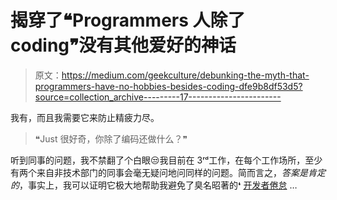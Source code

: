 # 揭穿了❝Programmers 人除了 coding❞没有其他爱好的神话

> 原文：<https://medium.com/geekculture/debunking-the-myth-that-programmers-have-no-hobbies-besides-coding-dfe9b8df53d5?source=collection_archive---------17----------------------->

我有，而且我需要它来防止精疲力尽。

> ❝Just 很好奇，你除了编码还做什么？❞

听到同事的问题，我不禁翻了个白眼😒我目前在 3ʳᵈ工作，在每个工作场所，至少有两个来自非技术部门的同事会毫无疑问地问同样的问题。简而言之，*答案是肯定的*，事实上，我可以证明它极大地帮助我避免了臭名昭著的❛ [开发者倦怠](https://www.geeksforgeeks.org/burnout-in-software-development-how-to-deal-with-it/) …
